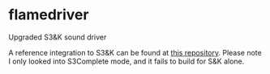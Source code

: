 # flamedriver
Upgraded S3&amp;K sound driver

A reference integration to S3&K can be found at [this repository](https://github.com/flamewing/flamedriver-skdisasm). Please note I only looked into S3Complete mode, and it fails to build for S&K alone.
